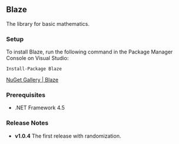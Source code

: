 ## Blaze

The library for basic mathematics.

### Setup
To install Blaze, run the following command in the Package Manager Console on Visual Studio:

```
Install-Package Blaze
```

[NuGet Gallery | Blaze](https://www.nuget.org/packages/Blaze/)

### Prerequisites
- .NET Framework 4.5

### Release Notes
- **v1.0.4** The first release with randomization.
